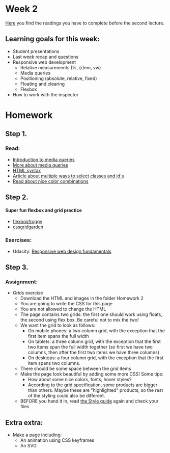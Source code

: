 # Week 2

[Here](https://github.com/HackYourFuture/HTML-CSS/blob/master/Week2/README.md) you find the readings you have to complete before the second lecture.

## Learning goals for this week:
 * Student presentations
 * Last week recap and questions
 * Responsive web development
    * Relative measurements (%, (r)em, vw)
    * Media queries
    * Positioning (absolute, relative, fixed)
    * Floating and clearing
    * Flexbox
 * How to work with the inspector

# Homework

## Step 1.
### Read:
 * [Introduction to media queries](https://teamtreehouse.com/library/css3/media-queries/introduction)
 * [More about media queries](https://css-tricks.com/css-media-queries/)
 * [HTML syntax](http://www.w3schools.com/html/html5_syntax.asp)
 * [Article about multiple ways to select classes and id's](https://css-tricks.com/multiple-class-id-selectors)
 * [Read about nice color combinations](http://www.colorcombos.com/index.html)

## Step 2.
#### Super fun flexbox and grid practice 
 * [flexboxfroggy](https://flexboxfroggy.com/)
 * [cssgridgarden](http://cssgridgarden.com/)

### Exercises:
 * Udacity: [Responsive web design fundamentals](https://www.udacity.com/course/responsive-web-design-fundamentals--ud893)


## Step 3.
### Assignment:
 * Grids exercise
    * Download the HTML and images in the folder Homework 2
    * You are going to write the CSS for this page
    * You are not allowed to change the HTML
    * The page contains two grids: the first one should work using floats, the second using flex box. Be careful not to mix the two!
    * We want the grid to look as follows:
      * On mobile phones: a two column grid, with the exception that the first item spans the full width
      * On tablets: a three column grid, with the exception that the first two items span the full width together (so first we have two columns, then after the first two items we have three columns)
      * On desktops: a four column grid, with the exception that the first item spans two columns.
    * There should be some space between the grid items
    * Make the page look beautiful by adding some more CSS! Some tips:
      * How about some nice colors, fonts, hover styles?
      * According to the grid specification, some products are bigger than others. Maybe these are "highlighted" products, so the rest of the styling could also be different.
    * BEFORE you hand it in, read [the Style guide](http://www.w3schools.com/html/html5_syntax.asp) again and check your files

## Extra extra:

* Make a page including:
    * An animation using CSS keyframes
    * An SVG
